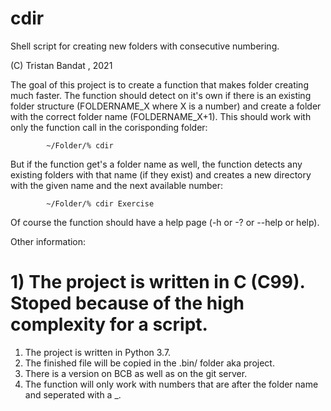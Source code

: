 # cdir
Shell script for creating new folders with consecutive numbering.

(C) Tristan Bandat , 2021

The goal of this project is to create a function that makes folder creating much faster.
The function should detect on it's own if there is an existing folder structure 
(FOLDERNAME_X where X is a number) and create a folder with the correct folder name (FOLDERNAME_X+1).
This should work with only the function call in the corisponding folder:

            ~/Folder/% cdir

But if the function get's a folder name as well, the function detects any existing folders with 
that name (if they exist) and creates a new directory with the given name and the next available number:

            ~/Folder/% cdir Exercise

Of course the function should have a help page (-h or -? or --help or help).

Other information:

# 1) The project is written in C (C99). Stoped because of the high complexity for a script.
1) The project is written in Python 3.7.
2) The finished file will be copied in the .bin/ folder aka project.
3) There is a version on BCB as well as on the git server.
4) The function will only work with numbers that are after the folder name and seperated 
    with a _.
